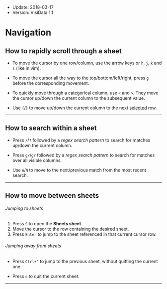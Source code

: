 - Update: 2018-03-17
- Version: VisiData 1.1

# Navigation

## How to rapidly scroll through a sheet

- To move the cursor by one row/column, use the arrow keys or `h`, `j`, `k` and `l` (like in vim).

- To move the cursor all the way to the top/bottom/left/right, press `g` before the corresponding movement.

- To quickly move through a categorical column, use `<` and `>`. They move the cursor up/down the current column to the subsequent value.

- Use `{`/`}` to move up/down the current column to the next [selected](/docs/rows#subset) row.

---

## How to search within a sheet

- Press `/`/`?` followed by a *regex search pattern* to search for matches up/down the current column.

- Press `g/`/`g?` followed by a *regex search pattern* to search for matches over all visible columns.

- Use `n`/`N` to move to the next/previous match from the most recent search.

---

## How to move between sheets

###### Jumping to sheets

1. Press `S` to open the **Sheets sheet**.
2. Move the cursor to the row containing the desired sheet.
3. Press `Enter` to jump to the sheet referenced in that current cursor row.

###### Jumping away from sheets

- Press `Ctrl+^` to jump to the previous sheet, without quitting the current one.

- Press `q` to quit the current sheet.

---

